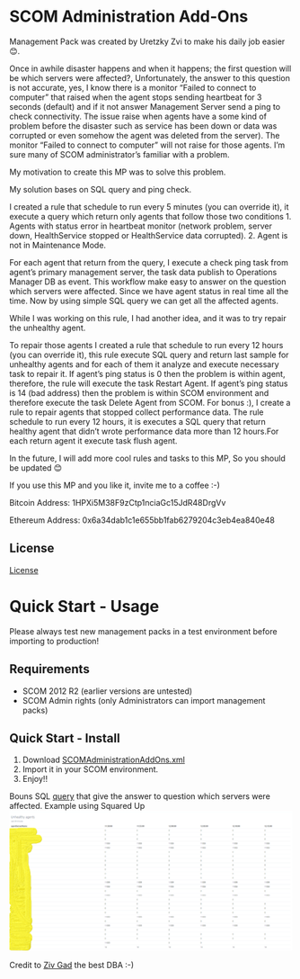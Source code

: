 # SCOM Administration Add-Ons

Management Pack was created by Uretzky Zvi to make his daily job easier 😊.

Once in awhile disaster happens and when it happens; the first question will be which servers were affected?, Unfortunately, the answer to this question is not accurate, yes, I know there is a monitor “Failed to connect to computer” that raised when the agent stops sending heartbeat for 3 seconds (default) and if it not answer Management Server send a ping to check connectivity. The issue raise when agents have a some kind of problem before the disaster such as service has been down or data was corrupted or even somehow the agent was deleted from the server). The monitor “Failed to connect to computer” will not raise for those agents. I’m sure many of SCOM administrator’s familiar with a problem.

My motivation to create this MP was to solve this problem.

My solution bases on SQL query and ping check.

I created a rule that schedule to run every 5 minutes (you can override it), it execute a query which return only agents that follow those two conditions 1. Agents with status error in heartbeat monitor (network problem, server down, HealthService stopped or HealthService data corrupted). 2. Agent is not in Maintenance Mode.

For each agent that return from the query, I execute a check ping task from agent’s primary management server, the task data publish to Operations Manager DB as event. This workflow make easy to answer on the question which servers were affected. Since we have agent status in real time all the time. Now by using simple SQL query we can get all the affected agents.

While I was working on this rule, I had another idea, and it was to try repair the unhealthy agent.

To repair those agents I created a rule that schedule to run every 12 hours (you can override it), this rule execute SQL query and return last sample for unhealthy agents and for each of them it analyze and execute necessary task to repair it. 
If agent’s ping status is 0 then the problem is within agent, therefore, the rule will execute the task Restart Agent. If agent’s ping status is 14 (bad address) then the problem is within SCOM environment and therefore execute the task Delete Agent from SCOM. 
For bonus :), I create a rule to repair agents that stopped collect performance data. The rule schedule to run every 12 hours, it is executes a SQL query that return healthy agent that didn’t wrote performance data more than 12 hours.For each return agent it execute task flush agent.

In the future, I will add more cool rules and tasks to this MP, So you should be updated 😊 

  If you use this MP and you like it, invite me to a coffee :-)
 
 Bitcoin Address: 1HPXi5M38F9zCtp1nciaGc15JdR48DrgVv
 
 Ethereum Address: 0x6a34dab1c1e655bb1fab6279204c3eb4ea840e48

## License

[License](https://github.com/UretzkyZvi/SCOMAdministration/blob/master/LICENSE)


# Quick Start - Usage
Please always test new management packs in a test environment before importing to production!

## Requirements
* SCOM 2012 R2 (earlier versions are untested)
* SCOM Admin rights (only Administrators can import management packs)

## Quick Start - Install
1. Download [SCOMAdministrationAddOns.xml](https://github.com/UretzkyZvi/SCOMAdministration/blob/master/SCOMAdministrationAddOns/bin/Debug/SCOMAdministrationAddOns.xml)
2. Import it in your SCOM environment.
3. Enjoy!!

Bouns SQL [query](https://github.com/UretzkyZvi/SCOMAdministration/blob/master/SQLAffectedAgentsPivotTable.sql) that give the answer to question which servers were affected. 
Example using Squared Up ![QueryUseExample](/Image/SCOMAdministrationAddOnsSquaredUpExample.png?raw=true)

Credit to [Ziv Gad](https://www.linkedin.com/in/ziv-gad-285673145/?ppe=1) the best DBA :-)







